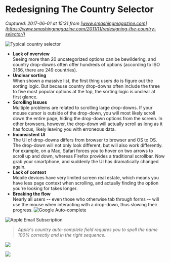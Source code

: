 # Redesigning The Country Selector

_Captured: 2017-06-01 at 15:31 from [www.smashingmagazine.com](https://www.smashingmagazine.com/2011/11/redesigning-the-country-selector/)_

![Typical country selector](https://www.smashingmagazine.com/wp-content/uploads/2011/11/selector_lg.jpg)

* **Lack of overview**  
Seeing more than 20 uncategorized options can be bewildering, and country drop-downs often offer hundreds of options (according to ISO 3166, there are 249 countries).
* **Unclear sorting**  
When shown a massive list, the first thing users do is figure out the sorting logic. But because country drop-downs often include the three to five most popular options at the top, the sorting logic is unclear at first glance.
* **Scrolling Issues**  
Multiple problems are related to scrolling large drop-downs. If your mouse cursor is outside of the drop-down, you will most likely scroll down the entire page, hiding the drop-down options from the screen. In other browsers, however, the drop-down will actually scroll as long as it has focus, likely leaving you with erroneous data.
* **Inconsistent UI**  
The UI of drop-downs differs from browser to browser and OS to OS. The drop-down will not only look different, but will also work differently. For example, on a Mac, Safari forces you to hover on two arrows to scroll up and down, whereas Firefox provides a traditional scrollbar. Now grab your smartphone, and suddenly the UI has dramatically changed again.
* **Lack of context**  
Mobile devices have very limited screen real estate, which means you have less page context when scrolling, and actually finding the option you're looking for takes longer.
* **Breaking the flow**  
Nearly all users -- even those who otherwise tab through forms -- will use the mouse when interacting with a drop-down, thus slowing their progress.
![Google Auto-complete](https://www.smashingmagazine.com/wp-content/uploads/2011/11/smashing_search.jpg)

![Apple Email Subscription](https://www.smashingmagazine.com/wp-content/uploads/2011/11/apple.jpg)

> _Apple's country auto-complete field requires you to spell the name 100% correctly and in the right sequence._

![](https://www.smashingmagazine.com/wp-content/uploads/2011/10/united.png)

![](https://www.smashingmagazine.com/wp-content/uploads/2011/10/united-correct.png)
